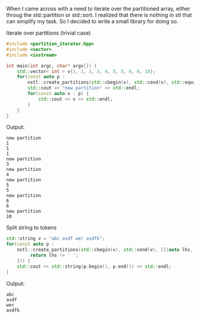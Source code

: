 When I came across with a need to iterate over the partitioned array,
either throug the std::partition or std::sort.
I realized that there is nothing in stl that can simplify my task. So I decided to write a small library for doing so.

Iterate over partitions (trivial case)

```cpp
#include <partition_iterator.hpp>
#include <vector>
#include <iostream>

int main(int argc, char* argv[]) {
    std::vector< int > v{1, 1, 1, 3, 4, 5, 5, 6, 6, 10};
    for(const auto p :
        nstl::create_partitions(std::cbegin(v), std::cend(v), std::equal_to< int >())) {
        std::cout << "new partition" << std::endl;
        for(const auto v : p) {
            std::cout << v << std::endl;
        }
    }
}

```

Output:

```
new partition
1
1
1
new partition
3
new partition
4
new partition
5
5
new partition
6
6
new partition
10
```

Split string to tokens

```cpp
std::string v = "abc asdf wer asdfk";
for(const auto p :
    nstl::create_partitions(std::cbegin(v), std::cend(v), [](auto lhs, auto rhs) {
         return lhs != ' ';
    })) {
    std::cout << std::string(p.begin(), p.end()) << std::endl;
}
```

Output:
```
abc
asdf
wer
asdfk
```
